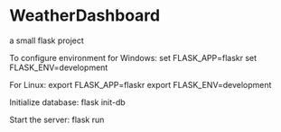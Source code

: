 # WeatherDashboard

a small flask project

To configure environment for Windows:
    set FLASK_APP=flaskr
    set FLASK_ENV=development

For Linux:
    export FLASK_APP=flaskr
    export FLASK_ENV=development

Initialize database:
    flask init-db

Start the server:
    flask run
